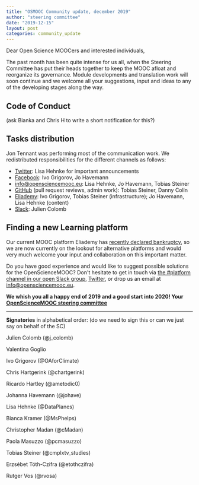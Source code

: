 ```yaml
---
title: "OSMOOC Community update, december 2019"
author: "steering committee"
date: "2019-12-15"
layout: post
categories: community_update
---
```


Dear Open Science MOOCers and interested individuals,

The past month has been quite intense for us all, when the Steering Committee has put their heads together to keep the MOOC afloat and reorganize its governance. Module developments and translation work will soon continue and we welcome all your suggestions, input and ideas to any of the developing stages along the way.


## Code of Conduct
(ask Bianka and Chris H to write a short notification for this?)


## Tasks distribution

Jon Tennant was performing most of the communication work. We redistributed responsibilities for the different channels as follows:

- [Twitter](https://twitter.com/opensciencemooc): Lisa Hehnke for important announcements
- [Facebook](https://facebook.com/opensciencemooc): Ivo Grigorov, Jo Havemann
- [info@opensciencemooc.eu](mailto:info@opensciencemooc.eu): Lisa Hehnke, Jo Havemann, Tobias Steiner
- [GitHub](https://github.com/OpenScienceMOOC) (pull request reviews, admin work): Tobias Steiner, Danny Colin
- [Eliademy](https://eliademy.com/opensciencemooc): Ivo Grigorov, Tobias Steiner (infrastructure); Jo Havemann, Lisa Hehnke (content)
- [Slack](https://openmooc-ers.slack.com): Julien Colomb


## Finding a new Learning platform

Our current MOOC platform Eliademy has [recently declared bankruptcy](https://blog.eliademy.com/2019/11/15/sad-news/), so we are now currently on the lookout for alternative platforms and would very much welcome your input and collaboration on this important matter. 

Do you have good experience and would like to suggest possible solutions for the OpenScienceMOOC? Don't hesitate to get in touch via [the #platform channel in our open Slack group](https://openmooc-ers.slack.com), [Twitter](https://twitter.com/OpenScienceMOOC/), or drop us an email at [info@opensciencemooc.eu](mailto:info@opensciencemooc.eu).


**We whish you all a happy end of 2019 and a good start into 2020!
Your [OpenScienceMOOC steering committee](https://opensciencemooc.eu/people/)**

---

**Signatories** in alphabetical order: (do we need to sign this or can we just say on behalf of the SC)

Julien Colomb (@j_colomb)

Valentina Goglio

Ivo Grigorov (@OAforClimate)

Chris Hartgerink (@chartgerink)

Ricardo Hartley (@ametodic0)

Johanna Havemann (@johave)

Lisa Hehnke (@DataPlanes)

Bianca Kramer (@MsPhelps)

Christopher Madan (@cMadan)

Paola Masuzzo (@pcmasuzzo)

Tobias Steiner (@cmplxtv_studies)

Erzsébet Tóth-Czifra (@etothczifra)

Rutger Vos (@rvosa)


